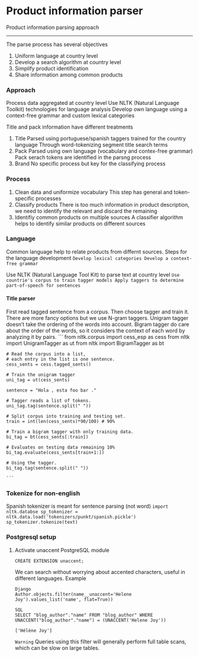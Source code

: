 # Product information parser

Product information parsing approach

----------

The parse process has several objectives
1. Uniform language at country level
2. Develop a search algorithm at country level
3. Simplify product identification
4. Share information among common products


### Approach
Process data aggregated at country level
Use NLTK (Natural Language Toolkit) technologies for language analysis
Develop own language using a context-free grammar and custom lexical categories

Title and pack information have different treatments
1. Title
    Parsed using portuguese/spanish taggers trained for the country language
    Through word-tokenizing segment title search terms
2. Pack
    Parsed using own language (vocabulary and contex-free grammar)
    Pack serach tokens are identified in the parsng process
3. Brand
    No specific process but key for the classifying process


### Process
1. Clean data and uniformize vocabulary
This step has general and token-specific processes
2. Classify products
There is too much information in product description, we need to identify the relevant and discard the remaining
3. Identifiy common products on multiple sources
A classifier algorithm helps to identify similar products on different sources


### Language
Common language help to relate products from differnt sources.
Steps for the language development
    ```
    Develop lexical categories
    Develop a context-free grammar 
    ```

Use NLTK (Natural Language Tool Kit) to parse text at country level
    ```
    Use countrie's corpus to train tagger models
    Apply taggers to determine part-of-speech for sentences
    ```

#### Title parser
First read tagged sentence from a corpus.
Then choose tagger and train it. There are more fancy options but we use N-gram taggers.
Unigram tagger doesn’t take the ordering of the words into account.
Bigram tagger do care about the order of the words, so it considers the context of each word by analyzing it by pairs. 
    ```
    from nltk.corpus import cess_esp as cess
    from nltk import UnigramTagger as ut
    from nltk import BigramTagger as bt

    # Read the corpus into a list, 
    # each entry in the list is one sentence.
    cess_sents = cess.tagged_sents()

    # Train the unigram tagger
    uni_tag = ut(cess_sents)

    sentence = "Hola , esta foo bar ."

    # Tagger reads a list of tokens.
    uni_tag.tag(sentence.split(" "))

    # Split corpus into training and testing set.
    train = int(len(cess_sents)*90/100) # 90%

    # Train a bigram tagger with only training data.
    bi_tag = bt(cess_sents[:train])

    # Evaluates on testing data remaining 10%
    bi_tag.evaluate(cess_sents[train+1:])

    # Using the tagger.
    bi_tag.tag(sentence.split(" "))

    ```


### Tokenize for non-english
Spanish tokenizer is meant for sentence parsing (not word)
    ```
    import nltk.databse
    sp_tokenizer = nltk.data.load('tokenizers/punkt/spanish.pickle')
    sp_tokenizer.tokenize(text)
    ```



### Postgresql setup
1. Activate unaccent PostgreSQL module 
    ```
    CREATE EXTENSION unaccent;
    ```
    We can search without worrying about accented characters, useful in different languages.
    Example
    ```
    Django
    Author.objects.filter(name__unaccent='Helene Joy').values_list('name', flat=True))

    SQL 
    SELECT "blog_author"."name" FROM "blog_author" WHERE UNACCENT("blog_author"."name") = (UNACCENT('Helene Joy'))

    ['Hélène Joy']
    ```
    `Warning`
    Queries using this filter will generally perform full table scans, which can be slow on large tables.

